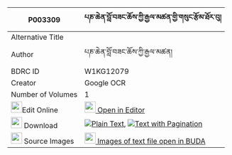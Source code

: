 |P003309|པཎ་ཆེན་བློ་བཟང་ཆོས་ཀྱི་རྒྱལ་མཚན་གྱི་གསུང་རྩོམ་ཐོར་བུ། 
| --- | --- 
|Alternative Title |
|Author| པཎ་ཆེན་བློ་བཟང་ཆོས་ཀྱི་རྒྱལ་མཚན།
|BDRC ID | W1KG12079
|Creator | Google OCR
|Number of Volumes| 1
|<img width="25" src="https://img.icons8.com/color/25/000000/edit-property.png">Edit Online| [<img width="25" src="https://avatars.githubusercontent.com/u/45091458?s=200&v=4"> Open in Editor](http://editor.openpecha.org/P003309)
|<img width="25" src="https://img.icons8.com/fluent/48/000000/download-2.png"/>  Download | [![](https://img.icons8.com/color/20/000000/txt.png)Plain Text](https://github.com/Openpecha/P003309/releases/download/v2/penchen_lozang_cho_kyi_gyaltse_plain_P003309.zip), [![](https://img.icons8.com/color/20/000000/txt.png)Text with Pagination](https://github.com/Openpecha/P003309/releases/download/v2/penchen_lozang_cho_kyi_gyaltse_pages_P003309.zip)
|<img width="25" src="https://img.icons8.com/plasticine/100/000000/pictures-folder.png"/>  Source Images | [<img width="25" src="https://library.bdrc.io/icons/BUDA-small.svg"> Images of text file open in BUDA](https://library.bdrc.io/show/bdr:W1KG12079)